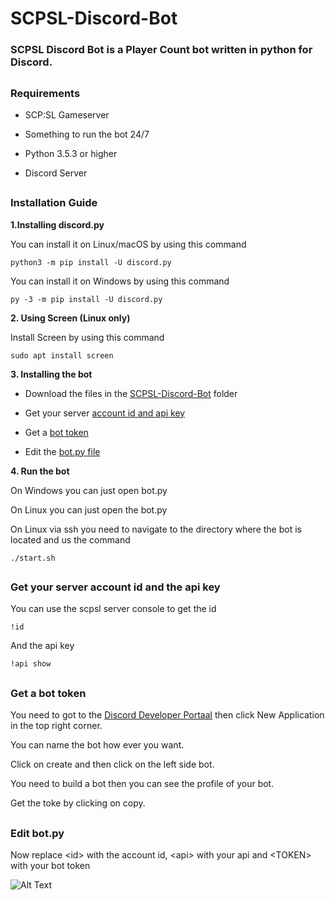 # SCPSL-Discord-Bot
### SCPSL Discord Bot is a Player Count bot written in python for Discord.
##
### Requirements

* SCP:SL Gameserver

* Something to run the bot 24/7

* Python 3.5.3 or higher

* Discord Server
##
### Installation Guide

**1.Installing discord.py**

  You can install it on Linux/macOS by using this command
  
    python3 -m pip install -U discord.py
  
  You can install it on Windows by using this command
  
    py -3 -m pip install -U discord.py
    
**2. Using Screen (Linux only)**
  
  Install Screen by using this command
  
    sudo apt install screen
    
**3. Installing the bot**

  * Download the files in the [SCPSL-Discord-Bot](https://github.com/Bruno-LGS/SCPSL-Discord-Bot/tree/main/SCPSL-Discord-Bot) folder

  * Get your server [account id and api key](https://github.com/Bruno-LGS/SCPSL-Discord-Bot/blob/main/README.md#get-your-server-account-id-and-the-api-key)

  * Get a [bot token](https://github.com/Bruno-LGS/SCPSL-Discord-Bot/blob/main/README.md#get-a-bot-token)

  * Edit the [bot.py file](https://github.com/Bruno-LGS/SCPSL-Discord-Bot/blob/main/README.md#edit-botpy)

**4. Run the bot**
  
   On Windows you can just open bot.py

   On Linux you can just open the bot.py

   On Linux via ssh you need to navigate to the directory where the bot is located and us the command
   
    ./start.sh
 
##
### Get your server account id and the api key

  You can use the scpsl server console to get the id
  
    !id
  And the api key
  
    !api show

##
### Get a bot token

  You need to got to the [Discord Developer Portaal](https://discord.com/developers/applications) then click New Application in the top right corner.
  
  You can name the bot how ever you want.
  
  Click on create and then click on the left side bot.
  
  You need to build a bot then you can see the profile of your bot.
  
  Get the toke by clicking on copy.
  
##
### Edit bot.py
  
  Now replace \<id\> with the account id, \<api\> with your api and \<TOKEN\> with your bot token
  
  ![Alt Text](https://i.ibb.co/71tWhDV/screen.png)
